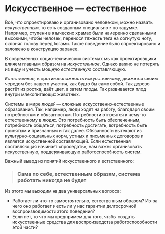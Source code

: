 # Искусственное — естественное

Всё, что спроектировано и организовано человеком, можно назвать _искусственным,_ то есть созданным специально и по задумке. Например, ступени в языческих храмах были намеренно сделанными высокими, чтобы человек, перенося тяжесть тела на согнутую ногу, склонял голову перед богами. Такое поведение было спроектировано и заложено в конструкцию заранее.&#x20;

В современных социо-технических системах мы как проектировщики влияем главным образом на _искусственное_. Однако важно не потерять из виду и учесть мощную _естественную_ составляющую.

_Естественное,_ в противоположность искусственному, движется своим чередом без нашего участия, как будто бы само собой. Так дерево растёт из ростка, даёт цвет, а затем плоды. Так развивается плод внутри млекопитающих животных.&#x20;

Системы в мире людей — сложные искусственно-естественные образования. Так, например, люди ходят на работу, благодаря своим потребностям и обязанностям. Потребности относятся к чему-то естественному в людях. Это потребность быть обеспеченным, потребность общаться,  потребность достигать, потребность быть принятым и признанным и так далее. Обязанности вытекают из культурно-социальных норм, устных и письменных договоров и является искуственной составляющей. Если естественная составляющая начинает «проседать», нам важно организовать искусственную, поддерживающую работоспособность систем.



Важный вывод из понятий искусственного и естественного:

> ### Сама по себе, естественным образом, система работать никогда не будет

Из этого мы выходим на два универсальных вопроса:

* Работает ли что-то самостоятельно, естественным образом? Из-за чего оно работает и есть ли у нас гарантии долгосрочной воспроизводимости этого поведения?
* Если нет, то что мы предпримем для того, чтобы создать искусственные средства для воспроизводства работоспособности этой части?
